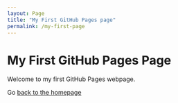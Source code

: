 ```yaml
---
layout: Page
title: "My First GitHub Pages page"
permalink: /my-first-page
---
```


# My First GitHub Pages Page

Welcome to my first GitHub Pages webpage.

Go [back to the homepage](https://lewis198039.github.io/)